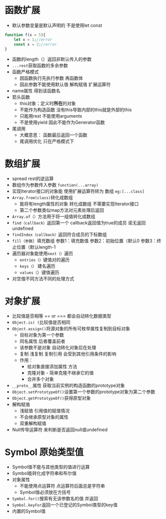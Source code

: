 # 函数扩展

- 默认参数变量是默认声明的 不是使用let const

```javascript
function f(x = 5){
	let x = 1;//error
	const x = 2;//error
}
```

- 函数的length（）返回非默认传入的参数
- `...rest`获取函数的多余参数
- 函数严格模式
  - 因函数执行先执行参数  再函数体
  - 因此参数不能使用默认值 解构赋值 扩展运算符
- name属性 得到该函数名
- 箭头函数
  - this对象：定义时**所在**的对象
  - 不能作为构造函数 没有this导致内部的this就是外部的this
  - 只能用rest 不能使用arguments
  - 不是使用yield 因此不能作为Generator函数
- 尾调用
  -  大概意思： 函数最后返回一个函数
  - 尾调用优化 只在严格模式下

# 数组扩展

- spread rest的逆运算
- 数组作为参数传入参数 `function(...array)`
-  实现Iterator接口的对象能 使用扩展运算符转为 数组 `eg:[...class]`
- `Array.from(class)`转化成数组 
  - 能将有length属性的对象 转化成数组 不需要实现Iterator接口
  - 第二个参数类似map方法对元素处理后返回
- `Array.of（）`方法用于将一组值转化成数组
- `find（callback）`返回第一个 callback返回值为true的成员  诺无返回undefined
- `findIndex（callback）`返回符合成员的下标数组
- `fill（参数`）填充数组 参数1：填充数值 参数2：初始位置（默认0  参数3：终止位置（默认length-1
- 遍历器对象能使用`next（）`遍历
  - `entries（）`键值对的遍历
  - `keys（）` 建名遍历
  - `values（`）键值遍历
- 对空值不同方法不同的处理方式

# 对象扩展

- 比较值是否相等 == or === 都会自动转化数据类型
- `Object.is( )`比较值是否相同
- `Object.assign()`将源对象的所有可枚举属性复制到目标对象
  - 目标对象为第一个参数
  - 同名属性 后者覆盖前者
  - 该参数不是对象 自动转化对象后在处理
  - 复制 浅复制 复制引用 会受到其他引用条件的影响
  - 作用：
    - 给对象直接添加属性 方法
    - 克隆对象 - 简单克隆不继承它的值
    - 合并多个对象
- `__proto__`属性 获取当前实例的构造函数的prototype对象
- `Object.setPrototypeOf()`设置第一个参数的prototype对象为第二个参数 
- `Object.getPrototypeOf()`获得原型对象 
- 解构赋值
  - 浅赋值 引用值的赋值情况
  - 不会继承原型对象的属性
  - 双重解构赋值
- Null传导运算符 来判断是否返回null或undefined

# Symbol 原始类型值

- Symbol值不能与其他类型的值进行运算 
- Symbol能转化成字符串和布尔值
- 对象属性
  - 不能使用点运算符 点运算符后面总是字符串
  - Symbol值必须放在方括号
- `Symbol.for()`搜索有无该参数名的值 并返回
- `Symbol.keyFor`返回一个已登记的Symbol类型的key值
- 内置的Symbol值